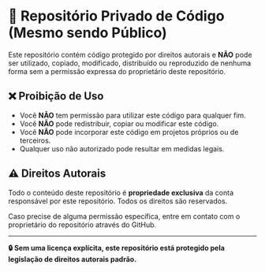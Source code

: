 # 📌 Repositório Privado de Código (Mesmo sendo Público)

Este repositório contém código protegido por direitos autorais e **NÃO** pode ser utilizado, copiado, modificado, distribuído ou reproduzido de nenhuma forma sem a permissão expressa do proprietário deste repositório.

## ❌ Proibição de Uso
- Você **NÃO** tem permissão para utilizar este código para qualquer fim.
- Você **NÃO** pode redistribuir, copiar ou modificar este código.
- Você **NÃO** pode incorporar este código em projetos próprios ou de terceiros.
- Qualquer uso não autorizado pode resultar em medidas legais.

## ⚠️ Direitos Autorais
Todo o conteúdo deste repositório é **propriedade exclusiva** da conta responsável por este repositório. Todos os direitos são reservados.

Caso precise de alguma permissão específica, entre em contato com o proprietário do repositório através do GitHub.

---

**🔒 Sem uma licença explícita, este repositório está protegido pela legislação de direitos autorais padrão.**
